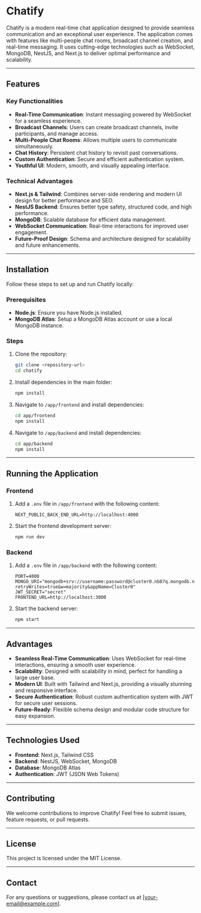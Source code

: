 # Chatify

Chatify is a modern real-time chat application designed to provide seamless communication and an exceptional user experience. The application comes with features like multi-people chat rooms, broadcast channel creation, and real-time messaging. It uses cutting-edge technologies such as WebSocket, MongoDB, NestJS, and Next.js to deliver optimal performance and scalability.

---

## Features

### Key Functionalities
- **Real-Time Communication**: Instant messaging powered by WebSocket for a seamless experience.
- **Broadcast Channels**: Users can create broadcast channels, invite participants, and manage access.
- **Multi-People Chat Rooms**: Allows multiple users to communicate simultaneously.
- **Chat History**: Persistent chat history to revisit past conversations.
- **Custom Authentication**: Secure and efficient authentication system.
- **Youthful UI**: Modern, smooth, and visually appealing interface.

### Technical Advantages
- **Next.js & Tailwind**: Combines server-side rendering and modern UI design for better performance and SEO.
- **NestJS Backend**: Ensures better type safety, structured code, and high performance.
- **MongoDB**: Scalable database for efficient data management.
- **WebSocket Communication**: Real-time interactions for improved user engagement.
- **Future-Proof Design**: Schema and architecture designed for scalability and future enhancements.

---

## Installation

Follow these steps to set up and run Chatify locally:

### Prerequisites
- **Node.js**: Ensure you have Node.js installed.
- **MongoDB Atlas**: Setup a MongoDB Atlas account or use a local MongoDB instance.

### Steps

1. Clone the repository:
   ```bash
   git clone <repository-url>
   cd chatify
   ```

2. Install dependencies in the main folder:
   ```bash
   npm install
   ```

3. Navigate to `/app/frontend` and install dependencies:
   ```bash
   cd app/frontend
   npm install
   ```

4. Navigate to `/app/backend` and install dependencies:
   ```bash
   cd app/backend
   npm install
   ```

---

## Running the Application

### Frontend
1. Add a `.env` file in `/app/frontend` with the following content:
   ```env
   NEXT_PUBLIC_BACK_END_URL=http://localhost:4000
   ```
2. Start the frontend development server:
   ```bash
   npm run dev
   ```

### Backend
1. Add a `.env` file in `/app/backend` with the following content:
   ```env
   PORT=4000
   MONGO_URI="mongodb+srv://username:password@cluster0.nb87q.mongodb.net/?retryWrites=true&w=majority&appName=Cluster0"
   JWT_SECRET="secret"
   FRONTEND_URL=http://localhost:3000
   ```
2. Start the backend server:
   ```bash
   npm start
   ```

---

## Advantages

- **Seamless Real-Time Communication**: Uses WebSocket for real-time interactions, ensuring a smooth user experience.
- **Scalability**: Designed with scalability in mind, perfect for handling a large user base.
- **Modern UI**: Built with Tailwind and Next.js, providing a visually stunning and responsive interface.
- **Secure Authentication**: Robust custom authentication system with JWT for secure user sessions.
- **Future-Ready**: Flexible schema design and modular code structure for easy expansion.

---

## Technologies Used

- **Frontend**: Next.js, Tailwind CSS
- **Backend**: NestJS, WebSocket, MongoDB
- **Database**: MongoDB Atlas
- **Authentication**: JWT (JSON Web Tokens)

---

## Contributing
We welcome contributions to improve Chatify! Feel free to submit issues, feature requests, or pull requests.

---

## License
This project is licensed under the MIT License.

---

## Contact
For any questions or suggestions, please contact us at [your-email@example.com].
